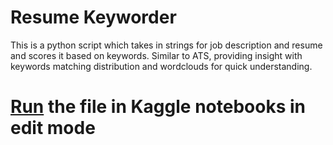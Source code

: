 # Resume Keyworder
This is a python script which takes in strings for job description and resume and scores it based on keywords.
Similar to ATS, providing insight with keywords matching distribution and wordclouds for quick understanding.

# <b><a href = 'https://www.kaggle.com/code/harshjadhav6301/resume-keyworder/' target="_blank">Run</a></b> the file in Kaggle notebooks in edit mode
